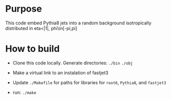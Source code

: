 # Purpose

This code embed Pythia8 jets into a random background isotropically distributed
in eta<|1|, phi\in[-pi,pi]

# How to build

  * Clone this code locally. Generate directories:
      `./bin`
      `./obj`

  * Make a virtual link to an instalation of fastjet3
  * Update `./Makefile` for paths for libraries for `root6`, `Pythia8`, and `fastjet3`
  * run: `./make`

